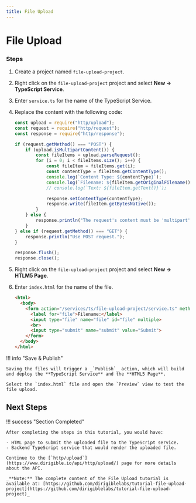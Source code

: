 ```yaml
---
title: File Upload
---
```


File Upload
===

### Steps

1. Create a project named `file-upload-project`.
1. Right click on the `file-upload-project` project and select **New &#8594; TypeScript Service**.
1. Enter `service.ts` for the name of the TypeScript Service.
1. Replace the content with the following code:

    ```javascript
    const upload = require("http/upload");
    const request = require("http/request");
    const response = require("http/response");

    if (request.getMethod() === "POST") {
        if (upload.isMultipartContent()) {
            const fileItems = upload.parseRequest();
            for (i = 0; i < fileItems.size(); i++) {
                const fileItem = fileItems.get(i);
                const contentType = fileItem.getContentType();
                console.log(`Content Type: ${contentType}`);
                console.log(`Filename: ${fileItem.getOriginalFilename()}`);
                // console.log(`Text: ${fileItem.getText()}`);

                response.setContentType(contentType);
                response.write(fileItem.getBytesNative());
            }
        } else {
            response.println("The request's content must be 'multipart'");
        }
    } else if (request.getMethod() === "GET") {
        response.println("Use POST request.");
    }

    response.flush();
    response.close();
    ```

1. Right click on the `file-upload-project` project and select **New &#8594; HTLM5 Page**.
1. Enter `index.html` for the name of the file.

    ```html
    <html>
      <body>
        <form action="/services/ts/file-upload-project/service.ts" method="post" enctype="multipart/form-data">
          <label for="file">Filename:</label>
          <input type="file" name="file" id="file" multiple>
          <br>
          <input type="submit" name="submit" value="Submit">
        </form>
      </body>
    </html>
    ```

!!! info "Save & Publish"

    Saving the files will trigger a _`Publish`_ action, which will build and deploy the **TypeScript Service** and the **HTML5 Page**.

    Select the `index.html` file and open the `Preview` view to test the file upload.

## Next Steps

!!! success "Section Completed"

    After completing the steps in this tutorial, you would have:

    - HTML page to submit the uploaded file to the TypeScript service.
    - Backend TypeScript service that would render the uploaded file.

    Continue to the [`http/upload`](https://www.dirigible.io/api/http/upload/) page for more details about the API.

    _**Note:** The complete content of the File Upload tutorial is available at: [https://github.com/dirigiblelabs/tutorial-file-upload-project](https://github.com/dirigiblelabs/tutorial-file-upload-project)_
